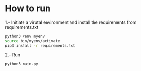 # How to run

1.- Initiate a virutal environment and install the requirements from requirements.txt

```sh
python3 venv myenv
source bin/myenv/activate
pip3 install -r requirements.txt
```

2.- Run

```sh
python3 main.py
```
